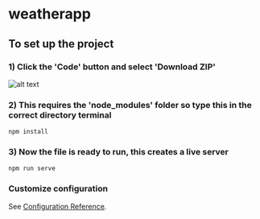 # weatherapp

## To set up the project

### 1) Click the 'Code' button and select 'Download ZIP'
![alt text](https://docs.github.com/assets/cb-20363/images/help/repository/code-button.png)

### 2) This requires the 'node_modules' folder so type this in the correct directory terminal
```
npm install
```

### 3) Now the file is ready to run, this creates a live server
```
npm run serve
```

### Customize configuration
See [Configuration Reference](https://cli.vuejs.org/config/).
